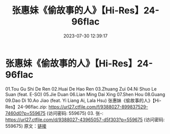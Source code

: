 ﻿---
title: 张惠妹《偷故事的人》【Hi-Res】24-96flac
date: 2023-07-30 12:39:17
categories: APE、FLAC、MP3
tags: 华语中文
---
# 张惠妹《偷故事的人》【Hi-Res】24-96flac

01.Tou Gu Shi De Ren
02.Huai De Hao Ren
03.Zhuang Zui
04.Ni Shuo Le Suan (feat. E-SO)
05.Jie Duan
06.Lian Ming Dai Xing
07.Shen Hou
08.Guang
09.Dao Di
10.Ao Jiao (feat. Yi Liang Ai, Lala Hsu)
张惠妹《偷故事的人》【Hi-Res】24-96flac.zip: https://url27.ctfile.com/f/9388027-899837529-7460d0?p=559675
(访问密码: 559675)
03. 张-: https://url27.ctfile.com/d/9388027-43965057-d5f303?p=559675
(访问密码: 559675)
原文：[链接](https://blog.sina.com.cn/s/blog_1647c7e76010312w7.html)
